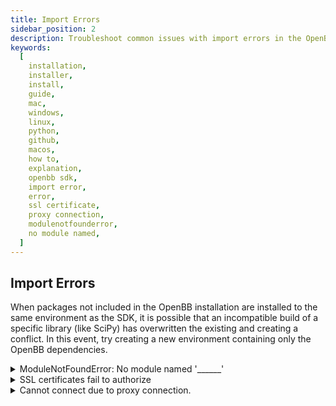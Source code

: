 ```yaml
---
title: Import Errors
sidebar_position: 2
description: Troubleshoot common issues with import errors in the OpenBB SDK.
keywords:
  [
    installation,
    installer,
    install,
    guide,
    mac,
    windows,
    linux,
    python,
    github,
    macos,
    how to,
    explanation,
    openbb sdk,
    import error,
    error,
    ssl certificate,
    proxy connection,
    modulenotfounderror,
    no module named,
  ]
---
```

## Import Errors

When packages not included in the OpenBB installation are installed to the same environment as the SDK, it is possible that an incompatible build of a specific library (like SciPy) has overwritten the existing and creating a conflict. In this event, try creating a new environment containing only the OpenBB dependencies.

<details><summary>ModuleNotFoundError: No module named '______'</summary>

Before troubleshooting please verify that the recommended installation instructions were followed. These errors often can occur when the virtual environment has not been activated, or the `poetry install` command was skipped. Activate the OpenBB virtual environment created during the installation process prior to launching or importing the SDK.

**Terminal**:

```console
conda activate obb
python terminal.py
```

**SDK**:

```console
conda activate obb
ipython
from openbb_terminal.sdk import openbb
```

**Jupyter**:

Check that the kernel selected for the session is the OpenBB virtual environment created during the installation process and then re-run the cell.

```console
from openbb_terminal.sdk import openbb
```

There is also a possibility that a new dependency has been added to the code and it has not yet been installed in the environment. This may happen after updating the code from GitHub, but before running the `poetry install` install command.

```console
poetry install -E all
```

</details>

<details><summary>SSL certificates fail to authorize</summary>

```console
SSL: CERTIFICATE_VERIFY_FAILED
```

An error message, similar to above, is usually encountered while attempting to use the OpenBB Platform from behind a firewall.  A workplace environment is typically the most common occurrence.  Try connecting to the internet directly through a home network to test the connection. If using a work computer and/or network,  we recommend speaking with the company's IT department prior to installing or running any software.

A potential solution is to try:

```console
pip install pip-system-certs
```

</details>

<details><summary>Cannot connect due to proxy connection.</summary>

Find the `.env` file (located at the root of the user account folder: (`~/.openbb_terminal/.env`), and add a line at the bottom of the file with:

```console
HTTP_PROXY="<ADDRESS>" or HTTPS_PROXY="<ADDRESS>”
```

</details>
